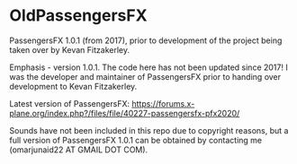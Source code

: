 # OldPassengersFX
PassengersFX 1.0.1 (from 2017), prior to development of the project being taken over by Kevan Fitzakerley.

Emphasis - version 1.0.1. The code here has not been updated since 2017! I was the developer and maintainer of PassengersFX prior to handing over development to Kevan Fitzakerley.

Latest version of PassengersFX: https://forums.x-plane.org/index.php?/files/file/40227-passengersfx-pfx2020/

Sounds have not been included in this repo due to copyright reasons, but a full version of PassengersFX 1.0.1 can be obtained by contacting me (omarjunaid22 AT GMAIL DOT COM).


